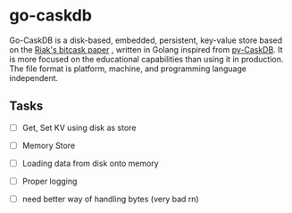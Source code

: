 # go-caskdb

Go-CaskDB is a disk-based, embedded, persistent, key-value store based on the [Riak's bitcask paper](https://riak.com/assets/bitcask-intro.pdf) , written in Golang inspired from [py-CaskDB](https://github.com/avinassh/py-caskdb). It is more focused on the educational capabilities than using it in production. The file format is platform, machine, and programming language independent.

## Tasks
- [ ] Get, Set KV using disk as store
- [ ] Memory Store
- [ ] Loading data from disk onto memory 
- [ ] Proper logging
- [ ] need better way of handling bytes (very bad rn)


